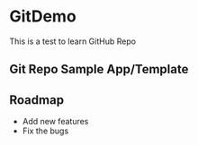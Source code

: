 # GitDemo
This is a test to learn GitHub Repo 

## Git Repo Sample App/Template


## Roadmap
 * Add new features
 * Fix the bugs